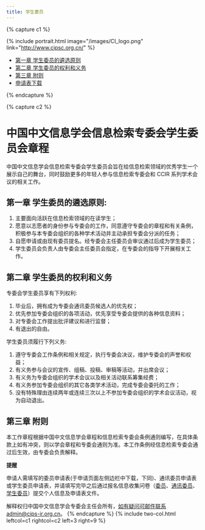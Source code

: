 ```yaml
---
title: 学生委员
---
```


{% capture c1 %}

{% include portrait.html image="/images/CI_logo.png" link="http://www.cipsc.org.cn/" %}

<div class="sticky_sidebar">
  <ul class="no-padding margin-left-10 organizers-type-list hidden-xs" id="sidebar-nav">
    <li class=""><a href="#第一章-学生委员的遴选原则">第一章 学生委员的遴选原则</a></li>
    <li class=""><a href="#第二章-学生委员的权利和义务">第二章 学生委员的权利和义务</a></li>
    <li class=""><a href="#第三章-附则">第三章 附则</a></li>
    <li class=""><a href="./信息检索专委会学生委员申请表.doc">申请表下载</a></li>

  </ul>
</div>

{% endcapture %}

{% capture c2 %}

# 中国中文信息学会信息检索专委会学生委员会章程

中国中文信息学会信息检索专委会学生委员会旨在给信息检索领域的优秀学生一个展示自己的舞台，同时鼓励更多的年轻人参与信息检索专委会和 CCIR 系列学术会议的相关工作。

## 第一章 学生委员的遴选原则:

1. 主要面向活跃在信息检索领域的在读学生；
2. 愿意以志愿者的身份参与专委会的工作，同意遵守专委会的章程和有关条例，积极参与本专委会组织的各种学术活动并主动承担专委会分派的任务；
3. 自愿申请或由现有委员提名。经专委会主任委员会审议通过后成为学生委员；
4. 学生委员会负责人由专委会主任委员会指定，在专委会的指导下开展相关工作。

## 第二章 学生委员的权利和义务

专委会学生委员享有下列权利:

1. 毕业后，拥有成为专委会通讯委员候选人的优先权；
2. 优先参加专委会组织的各项活动，优先享受专委会提供的各种信息资料；
3. 对专委会工作提出批评建议和进行监督；
4. 有退出的自由。

学生委员须履行下列义务:

1. 遵守专委会工作条例和相关规定，执行专委会决议，维护专委会的声誉和权益；
2. 有义务参与会议的宣传、组稿、投稿、审稿等活动，并出席会议；
3. 有义务为专委会组织的学术会议以及相关活动联系筹集经费；
4. 有义务参加专委会组织的其它各类学术活动，完成专委会委托的工作；
5. 没有特殊理由连续两年或连续三次以上不参加专委会组织的学术会议活动，视为自动退出。

## 第三章 附则

本工作章程根据中国中文信息学会章程和信息检索专委会条例通则编写，在具体条款上如有冲突，则以学会章程和专委会通则为准。本工作条例经信息检索专委会通过后生效，由专委会负责解释。

**提醒**

申请人需填写的委员申请表(于申请页面左侧边栏中下载，下同)、通讯委员申请表或学生委员申请表，并请填写完毕之后通过报名信息收集问卷（[委员]({{https://bqyl1x9muk3.feishu.cn/share/base/form/shrcn6kPtvyocUSpM2azrqTH9rd}})、[通讯委员]({{https://bqyl1x9muk3.feishu.cn/share/base/form/shrcnMRK2xFnIxTFI74UrW9iukb}})、[学生委员]({{https://bqyl1x9muk3.feishu.cn/share/base/form/shrcnEGthoJWMcW80Jsis8245Fj}})）提交个人信息及申请表文件。

解释权归中国中文信息学会专委会主任会所有，如有疑问可邮件联系admin@cips-ir.org.cn。
{% endcapture %}
{% include two-col.html leftcol=c1 rightcol=c2 left=3 right=9 %}

